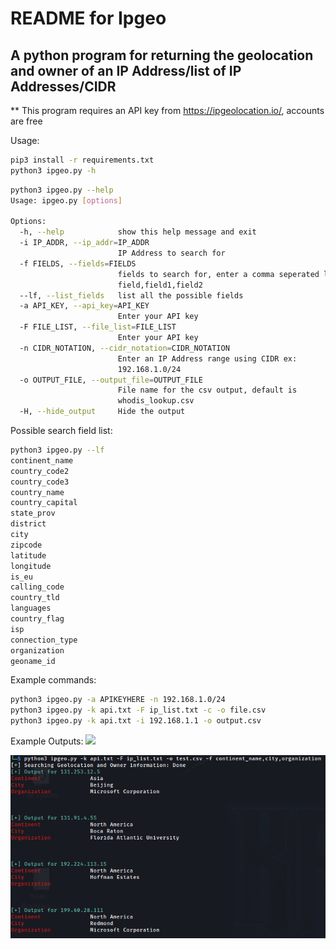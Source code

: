 # README for Ipgeo

## A python program for returning the geolocation and owner of an IP Address/list of IP Addresses/CIDR

** This program requires an API key from https://ipgeolocation.io/, accounts are free

Usage:
```sh
pip3 install -r requirements.txt
python3 ipgeo.py -h
```


```sh
python3 ipgeo.py --help
Usage: ipgeo.py [options]

Options:
  -h, --help            show this help message and exit
  -i IP_ADDR, --ip_addr=IP_ADDR
                        IP Address to search for
  -f FIELDS, --fields=FIELDS
                        fields to search for, enter a comma seperated list:
                        field,field1,field2
  --lf, --list_fields   list all the possible fields
  -a API_KEY, --api_key=API_KEY
                        Enter your API key
  -F FILE_LIST, --file_list=FILE_LIST
                        Enter your API key
  -n CIDR_NOTATION, --cidr_notation=CIDR_NOTATION
                        Enter an IP Address range using CIDR ex:
                        192.168.1.0/24
  -o OUTPUT_FILE, --output_file=OUTPUT_FILE
                        File name for the csv output, default is
                        whodis_lookup.csv
  -H, --hide_output     Hide the output

```


Possible search field list:
```sh
python3 ipgeo.py --lf
continent_name
country_code2
country_code3
country_name
country_capital
state_prov
district
city
zipcode
latitude
longitude
is_eu
calling_code
country_tld
languages
country_flag
isp
connection_type
organization
geoname_id
```

Example commands:
```sh
python3 ipgeo.py -a APIKEYHERE -n 192.168.1.0/24 
python3 ipgeo.py -k api.txt -F ip_list.txt -c -o file.csv
python3 ipgeo.py -k api.txt -i 192.168.1.1 -o output.csv
```


Example Outputs:
![](/images/example_1.png)


![](images/example_3.png)
